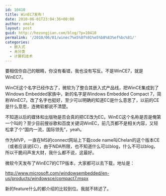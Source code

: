 ```yaml
---
id: 10410
title: WinEC7发布！
date: 2010-06-01T23:04:36+00:00
author: omale
layout: post
guid: http://hezongjian.com/blog/?p=10410
permalink: '/2010/06/01/winec7%e5%8f%91%e5%b8%83%ef%bc%81/'
categories:
  - 嵌入式
  - 未分类
  - 计算机技术
---
```

要相信你自己的眼睛，你没有看错，我也没有写反。不是WinCE7，就是WinEC7。

WinCE这个名字已经作古了，微软为了整合其嵌入式产品线，把WinCE集成到了Windows Embedded家族中，新的名字是Windows Embedded Compact 7，简称WinEC7。改了名字也挺好，至少可以明确的知道EC是什么意思了，以前的CE是什么意思，连微软都说不清楚。

不知道以后的媒体和出版物是否会真的把CE改为EC。WinEC这个名称是否是俺第一个叫的？至少目前搜谷歌和百度关键词WinEC，前几页都不是相关内容，又轻松拿了个&ldquo;国内一流，国际领先&rdquo;，yeah。

作为MVP，一直在MS的connect网站上下载code name叫Chelan的这个版本CE（或者应该说EC），由于NDA所限，也不知道什么可以blog，什么不可以blog，所以干脆闷声发大财，我什么都不说，这最好。

微软今天发布了WinEC7的CTP版本，大家都可以去下载，地址是：

http://www.microsoft.com/windowsembedded/en-us/products/windowsce/compact7.mspx

新的feature什么的都介绍的比较到位。我就不转述了。